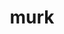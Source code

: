 ---
category: 4-letters
denotation: null
name: murk
reference_link: https://www.etymonline.com/word/murk
root_language: null
root_name: null
title: murk
type: free
word_sums:
- respelling: murk
  sum: 'Murk + '
---